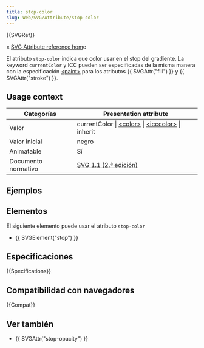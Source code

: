 ```yaml
---
title: stop-color
slug: Web/SVG/Attribute/stop-color
---
```


{{SVGRef}}

« [SVG Attribute reference hom](/es/docs/Web/SVG/Attribute)e

El atributo `stop-color` indica que color usar en el stop del gradiente. La keyword `currentColor` y ICC pueden ser especificadas de la misma manera con la especificación [\<paint>](/es/docs/Web/SVG#paint) para los atributos {{ SVGAttr("fill") }} y {{ SVGAttr("stroke") }}.

## Usage context

| Categorías          | Presentation attribute                                                                                    |
| ------------------- | --------------------------------------------------------------------------------------------------------- |
| Valor               | currentColor \| [\<color>](/es/docs/Web/SVG#color) \| [\<icccolor>](/es/docs/Web/SVG#icccolor) \| inherit |
| Valor inicial       | negro                                                                                                     |
| Animatable          | Sí                                                                                                        |
| Documento normativo | [SVG 1.1 (2.ª edición)](https://www.w3.org/TR/SVG11/pservers.html#StopColorProperty)                      |

## Ejemplos

## Elementos

El siguiente elemento puede usar el atributo `stop-color`

- {{ SVGElement("stop") }}

## Especificaciones

{{Specifications}}

## Compatibilidad con navegadores

{{Compat}}

## Ver también

- {{ SVGAttr("stop-opacity") }}
